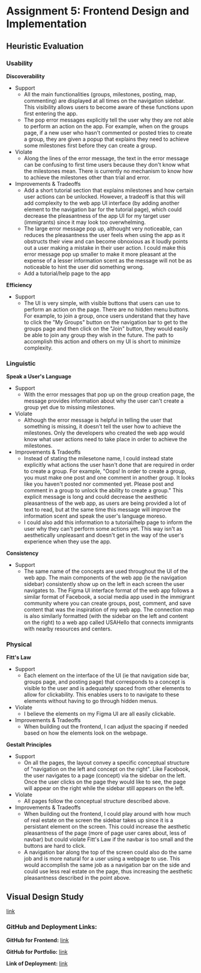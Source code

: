 # Assignment 5: Frontend Design and Implementation

## Heuristic Evaluation

### Usability

**Discoverability**
- Support
    - All the main functionalities (groups, milestones, posting, map, commenting) are displayed at all times on the navigation sidebar. This visibility allows users to become aware of these functions upon first entering the app.
    - The pop error messages explicitly tell the user why they are not able to perform an action on the app. For example, when on the groups page, if a new user who hasn't commented or posted tries to create a group, they are given a popup that explains they need to achieve some milestones first before they can create a group.
- Violate
    - Along the lines of the error message, the text in the error message can be confusing to first time users because they don't know what the milestones mean. There is currently no mechanism to know how to achieve the milestones other than trial and error.
- Improvements & Tradeoffs
    - Add a short tutorial section that explains milestones and how certain user actions can be unlocked. However, a tradeoff is that this will add complexity to the web app UI interface (by adding another element to the navigation bar for the tutorial page), which could decrease the pleasantness of the app UI for my target user (immigrants) since it may look too overwhelming.
    - The large error message pop up, althought very noticeable, can reduces the pleasantness the user feels when using the app as it obstructs their view and can become obnoxious as it loudly points out a user making a mistake in their user action. I could make this error message pop up smaller to make it more pleasant at the expense of a lesser information scent as the message will not be as noticeable to hint the user did something wrong.
    - Add a tutorial/help page to the app 

**Efficiency**
- Support
    - The UI is very simple, with visible buttons that users can use to perform an action on the page. There are no hidden menu buttons. For example, to join a group, once users understand that they have to click the "My Groups" button on the navigation bar to get to the groups page and then click on the "Join" button, they would easily be able to join any group they wish in the future. The path to accomplish this action and others on my UI is short to minimize complexity.

### Linguistic

**Speak a User's Language**
- Support
    - With the error messages that pop up on the group creation page, the message provides information about why the user can't create a group yet due to missing milestones.
- Violate
    - Although the error message is helpful in telling the user that something is missing, it doesn't tell the user how to achieve the milestones. Only the developers who created the web app would know what user actions need to take place in order to achieve the milestones. 
- Improvements & Tradeoffs
    - Instead of stating the milesetone name, I could instead state explicitly what actions the user hasn't done that are required in order to create a group. For example, "Oops! In order to create a group, you must make one post and one comment in another group. It looks like you haven't posted nor commented yet. Please post and comment in a group to unlock the ability to create a group." This explicit message is long and could decrease the aesthetic pleasantness of the web app, as users are being provided a lot of text to read, but at the same time this message will improve the information scent and speak the user's language moreso.
    - I could also add this information to a tutorial/help page to inform the user why they can't perform some actions yet. This way isn't as aesthetically unpleasant and doesn't get in the way of the user's experience when they use the app.


**Consistency**
- Support
    - The same name of the concepts are used throughout the UI of the web app. The main components of the web app (ie the navigation sidebar) consistently show up on the left in each screen the user navigates to. The Figma UI interface format of the web app follows a similar format of Facebook, a social media app used in the immigrant community where you can create groups, post, comment, and save content that was the inspiration of my web app. The connection map is also similarly formatted (with the sidebar on the left and content on the right) to a web app called USAHello that connects immigrants with nearby resources and centers.

### Physical

**Fitt's Law**
- Support
    - Each element on the interface of the UI (ie that navigation side bar, groups page, and posting page) that corresponds to a concept is visible to the user and is adequately spaced from other elements to allow for clickability. This enables users to to navigate to these elements without having to go through hidden menus.
- Violate
    - I believe the elements on my Figma UI are all easily clickable.
- Improvements & Tradeoffs
    - When building out the frontend, I can adjust the spacing if needed based on how the elements look on the webpage.

**Gestalt Principles**
- Support
    - On all the pages, the layout convey a specific conceptual structure of "navigation on the left and concept on the right". Like Facebook, the user navigates to a page (concept) via the sidebar on the left. Once the user clicks on the page they would like to see, the page will appear on the right while the sidebar still appears on the left. 
- Violate
    - All pages follow the conceptual structure described above.
- Improvements & Tradeoffs
    - When building out the frontend, I could play around with how much of real estate on the screen the sidebar takes up since it is a persistant element on the screen. This could increase the aesthetic pleasantness of the page (more of page user cares about, less of navbar) but could violate Fitt's Law if the navbar is too small and the buttons are hard to click.
    - A navigation bar along the top of the screen could also do the same job and is more natural for a user using a webpage to use. This would accomplish the same job as a navigation bar on the side and could use less real estate on the page, thus increasing the aesthetic pleasantness described in the point above.

## Visual Design Study

[link](https://docs.google.com/presentation/d/1tC5Y7GoHhEXailGX4NpY5uSInoi_a1AfkVNSu8R4OsY/edit?usp=sharing)

### GitHub and Deployment Links:

**GitHub for Frontend:** [link](https://github.com/br197/a5-frontend)

**GitHub for Portfolio:** [link](https://github.com/br197/portfolio-broundtree)

**Link of Deployment:** [link](https://a5-frontend-virid.vercel.app/)